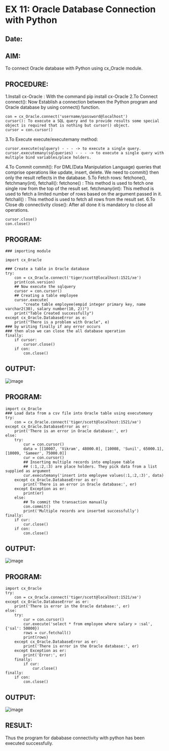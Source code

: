 # EX 11: Oracle Database Connection with Python

## Date:

## AIM:
To connect Oracle database with Python using cx_Oracle module.

## PROCEDURE:

1.Install cx-Oracle : With the command pip install cx-Oracle
2.To Connect connect(): Now Establish a connection between the Python program and Oracle database by using connect() function.
```
con = cx_Oracle.connect('username/password@localhost')
cursor(): To execute a SQL query and to provide results some special object is required that is nothing but cursor() object.
cursor = con.cursor()
```
3.To Execute execute/executemany method:
```
cursor.execute(sqlquery) - - - -> to execute a single query. 
cursor.executemany(sqlqueries) - - - -> to execute a single query with multiple bind variables/place holders.
```
4.To Commit commit(): For DML(Data Manipulation Language) queries that comprise operations like update, insert, delete. We need to commit() then only the result reflects in the database.
5.To Fetch rows: fetchone(), fetchmany(int), fetchall(): fetchone() : This method is used to fetch one single row from the top of the result set. fetchmany(int): This method is used to fetch a limited number of rows based on the argument passed in it. fetchall() : This method is used to fetch all rows from the result set.
6.To Close db connectivity close(): After all done it is mandatory to close all operations.
```
cursor.close()
con.close()
```

## PROGRAM:
```
### importing module

import cx_Oracle

### Create a table in Oracle database
try:
	con = cx_Oracle.connect('tiger/scott@localhost:1521/xe')
	print(con.version)
	## Now execute the sqlquery
	cursor = con.cursor()
	## Creating a table employee
	cursor.execute(
		"create table employee(empid integer primary key, name varchar2(30), salary number(10, 2))")
	print("Table Created successfully")
except cx_Oracle.DatabaseError as e:
	print("There is a problem with Oracle", e)
### by writing finally if any error occurs
### then also we can close the all database operation
finally:
	if cursor:
		cursor.close()
	if con:
		con.close()
```

## OUTPUT:
![image](https://github.com/Yuvaranithulasingam/EX-11-Oracle-Database-Connection-with-Python/assets/121418522/bb4df3f5-e903-4c7b-95cf-fc1a17db546e)

## PROGRAM:
```
import cx_Oracle
### Load data from a csv file into Oracle table using executemany
try:
	con = cx_Oracle.connect('tiger/scott@localhost:1521/xe')
except cx_Oracle.DatabaseError as er:
	print('There is an error in Oracle database:', er)
else:
	try:
		cur = con.cursor()
		data = [[10007, 'Vikram', 48000.0], [10008, 'Sunil', 65000.1], [10009, 'Sameer', 75000.0]]
		cur = con.cursor()
		## Inserting multiple records into employee table
		## (:1,:2,:3) are place holders. They pick data from a list supplied as argument
		cur.executemany('insert into employee values(:1,:2,:3)', data)
	except cx_Oracle.DatabaseError as er:
		print('There is an error in Oracle database:', er)
	except Exception as er:
		print(er)
	else:
		## To commit the transaction manually
		con.commit()
		print('Multiple records are inserted successfully')
finally:
	if cur:
		cur.close()
	if con:
		con.close()
```

## OUTPUT:
![image](https://github.com/Yuvaranithulasingam/EX-11-Oracle-Database-Connection-with-Python/assets/121418522/c5abf3d7-8d64-4324-b229-0db2c609d6ce)

## PROGRAM:
```
import cx_Oracle
try:
	con = cx_Oracle.connect('tiger/scott@localhost:1521/xe')
except cx_Oracle.DatabaseError as er:
	print('There is error in the Oracle database:', er)
else:
	try:
		cur = con.cursor()
		cur.execute('select * from employee where salary > :sal', {'sal': 50000})
		rows = cur.fetchall()
		print(rows)
	except cx_Oracle.DatabaseError as er:
		print('There is error in the Oracle database:', er)
	except Exception as er:
		print('Error:', er)
	finally:
		if cur:
			cur.close()
finally:
	if con:
		con.close()
```

## OUTPUT:
![image](https://github.com/Yuvaranithulasingam/EX-11-Oracle-Database-Connection-with-Python/assets/121418522/12fd46db-0a34-4c28-b7f2-e1dd72a2686a)

## RESULT:
Thus the program for dababase connectivity with python has been executed successfully.
